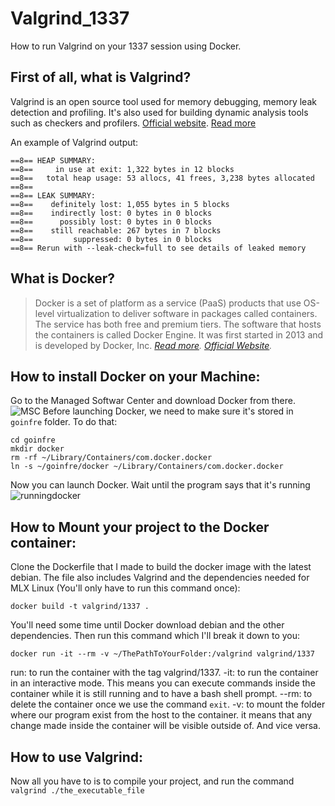 # Valgrind_1337
How to run Valgrind on your 1337 session using Docker.

## First of all, what is Valgrind?
Valgrind is an open source tool used for memory debugging, memory leak detection and profiling. It's also used for building dynamic analysis tools such as checkers and profilers.
[Official website](https://valgrind.org/).
[Read more](https://en.wikipedia.org/wiki/Valgrind)

An example of Valgrind output:
```
==8== HEAP SUMMARY:
==8==     in use at exit: 1,322 bytes in 12 blocks
==8==   total heap usage: 53 allocs, 41 frees, 3,238 bytes allocated
==8==
==8== LEAK SUMMARY:
==8==    definitely lost: 1,055 bytes in 5 blocks
==8==    indirectly lost: 0 bytes in 0 blocks
==8==      possibly lost: 0 bytes in 0 blocks
==8==    still reachable: 267 bytes in 7 blocks
==8==         suppressed: 0 bytes in 0 blocks
==8== Rerun with --leak-check=full to see details of leaked memory
```

## What is Docker?
> Docker is a set of platform as a service (PaaS) products that use OS-level virtualization to deliver software in packages called containers. The service has both free and premium tiers. The software that hosts the containers is called Docker Engine. It was first started in 2013 and is developed by Docker, Inc. *[Read more](https://en.wikipedia.org/wiki/Docker_(software)).* *[Official Website](https://www.docker.com/).*

## How to install Docker on your Machine:
Go to the Managed Softwar Center and download Docker from there.
![MSC](https://i.imgur.com/TjmwlqF.png)
Before launching Docker, we need to make sure it's stored in `goinfre` folder. To do that:
```
cd goinfre
mkdir docker
rm -rf ~/Library/Containers/com.docker.docker
ln -s ~/goinfre/docker ~/Library/Containers/com.docker.docker
```
Now you can launch Docker. Wait until the program says that it's running 
![runningdocker](https://i.imgur.com/vppdEwm.png)

## How to Mount your project to the Docker container:
Clone the Dockerfile that I made to build the docker image with the latest debian. The file also includes Valgrind and the dependencies needed for MLX Linux (You'll only have to run this command once):
```
docker build -t valgrind/1337 .
```
You'll need some time until Docker download debian and the other dependencies.
Then run this command which I'll break it down to you:
```
docker run -it --rm -v ~/ThePathToYourFolder:/valgrind valgrind/1337
```
run: to run the container with the tag valgrind/1337.
-it: to run the container in an interactive mode. This means you can execute commands inside the container while it is still running and to have a bash shell prompt.
--rm: to delete the container once we use the command `exit`.
-v: to mount the folder where our program exist from the host to the container. it means that any change made inside the container will be visible outside of. And vice versa.

## How to use Valgrind:
Now all you have to is to compile your project, and run the command `valgrind ./the_executable_file`

